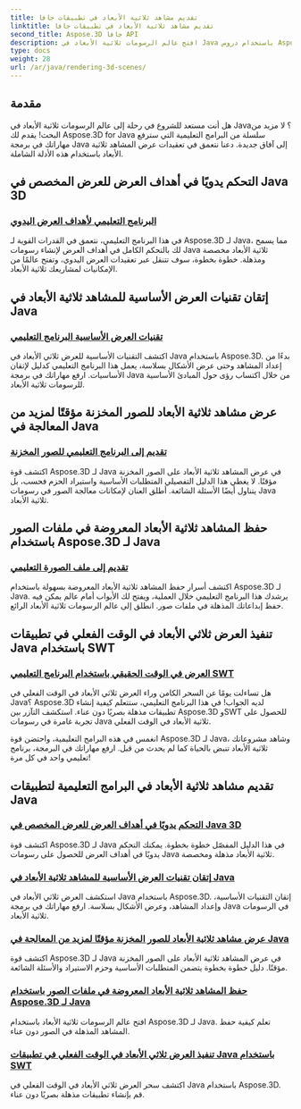 ```yaml
---
title: تقديم مشاهد ثلاثية الأبعاد في تطبيقات جافا
linktitle: تقديم مشاهد ثلاثية الأبعاد في تطبيقات جافا
second_title: Aspose.3D جافا API
description: افتح عالم الرسومات ثلاثية الأبعاد في Java باستخدام دروس Aspose.3D. أتقن العرض اليدوي والتقنيات الأساسية ومعالجة الصور والعرض في الوقت الفعلي دون عناء.
type: docs
weight: 28
url: /ar/java/rendering-3d-scenes/
---
```

## مقدمة

هل أنت مستعد للشروع في رحلة إلى عالم الرسومات ثلاثية الأبعاد في Java؟ لا مزيد من البحث! يقدم لك Aspose.3D for Java سلسلة من البرامج التعليمية التي سترفع مهاراتك في برمجة Java إلى آفاق جديدة. دعنا نتعمق في تعقيدات عرض المشاهد ثلاثية الأبعاد باستخدام هذه الأدلة الشاملة.

## التحكم يدويًا في أهداف العرض للعرض المخصص في Java 3D
### [البرنامج التعليمي لأهداف العرض اليدوي](./manual-render-targets/)

في هذا البرنامج التعليمي، نتعمق في القدرات القوية لـ Aspose.3D لـ Java، مما يسمح لك بالتحكم الكامل في أهداف العرض لإنشاء رسومات Java ثلاثية الأبعاد مخصصة ومذهلة. خطوة بخطوة، سوف تتنقل عبر تعقيدات العرض اليدوي، وتفتح عالمًا من الإمكانيات لمشاريعك ثلاثية الأبعاد.

## إتقان تقنيات العرض الأساسية للمشاهد ثلاثية الأبعاد في Java
### [تقنيات العرض الأساسية البرنامج التعليمي](./basic-rendering/)

اكتشف التقنيات الأساسية للعرض ثلاثي الأبعاد في Java باستخدام Aspose.3D. بدءًا من إعداد المشاهد وحتى عرض الأشكال بسلاسة، يعمل هذا البرنامج التعليمي كدليل لإتقان الأساسيات. ارفع مهاراتك في برمجة Java من خلال اكتساب رؤى حول المبادئ الأساسية للرسومات ثلاثية الأبعاد.

## عرض مشاهد ثلاثية الأبعاد للصور المخزنة مؤقتًا لمزيد من المعالجة في Java
### [تقديم إلى البرنامج التعليمي للصور المخزنة](./render-to-buffered-image/)

اكتشف قوة Aspose.3D لـ Java في عرض المشاهد ثلاثية الأبعاد على الصور المخزنة مؤقتًا. لا يغطي هذا الدليل التفصيلي المتطلبات الأساسية واستيراد الحزم فحسب، بل يتناول أيضًا الأسئلة الشائعة. أطلق العنان لإمكانات معالجة الصور في رسومات Java ثلاثية الأبعاد.

## حفظ المشاهد ثلاثية الأبعاد المعروضة في ملفات الصور باستخدام Aspose.3D لـ Java
### [تقديم إلى ملف الصورة التعليمي](./render-to-file/)

اكتشف أسرار حفظ المشاهد ثلاثية الأبعاد المعروضة بسهولة باستخدام Aspose.3D لـ Java. يرشدك هذا البرنامج التعليمي خلال العملية، ويفتح لك الأبواب أمام عالم يمكن فيه حفظ إبداعاتك المذهلة في ملفات صور. انطلق إلى عالم الرسومات ثلاثية الأبعاد الرائع.

## تنفيذ العرض ثلاثي الأبعاد في الوقت الفعلي في تطبيقات Java باستخدام SWT
### [العرض في الوقت الحقيقي باستخدام البرنامج التعليمي SWT](./real-time-rendering-swt/)

هل تساءلت يومًا عن السحر الكامن وراء العرض ثلاثي الأبعاد في الوقت الفعلي في Java؟ Aspose.3D لديه الجواب! في هذا البرنامج التعليمي، ستتعلم كيفية إنشاء تطبيقات مذهلة بصريًا دون عناء. استكشف التآزر بين Aspose.3D وSWT للحصول على تجربة غامرة في رسومات Java ثلاثية الأبعاد في الوقت الفعلي.

انغمس في هذه البرامج التعليمية، واحتضن قوة Aspose.3D لـ Java، وشاهد مشروعاتك ثلاثية الأبعاد تنبض بالحياة كما لم يحدث من قبل. ارفع مهاراتك في البرمجة، برنامج تعليمي واحد في كل مرة!
## تقديم مشاهد ثلاثية الأبعاد في البرامج التعليمية لتطبيقات Java
### [التحكم يدويًا في أهداف العرض للعرض المخصص في Java 3D](./manual-render-targets/)
اكتشف قوة Aspose.3D لـ Java في هذا الدليل المفصّل خطوة بخطوة. يمكنك التحكم يدويًا في أهداف العرض للحصول على رسومات Java ثلاثية الأبعاد مذهلة ومخصصة.
### [إتقان تقنيات العرض الأساسية للمشاهد ثلاثية الأبعاد في Java](./basic-rendering/)
استكشف العرض ثلاثي الأبعاد في Java باستخدام Aspose.3D. إتقان التقنيات الأساسية، وإعداد المشاهد، وعرض الأشكال بسلاسة. ارفع مهاراتك في برمجة Java في الرسومات ثلاثية الأبعاد.
### [عرض مشاهد ثلاثية الأبعاد للصور المخزنة مؤقتًا لمزيد من المعالجة في Java](./render-to-buffered-image/)
اكتشف قوة Aspose.3D لـ Java في عرض المشاهد ثلاثية الأبعاد على الصور المخزنة مؤقتًا. دليل خطوة بخطوة يتضمن المتطلبات الأساسية وحزم الاستيراد والأسئلة الشائعة.
### [حفظ المشاهد ثلاثية الأبعاد المعروضة في ملفات الصور باستخدام Aspose.3D لـ Java](./render-to-file/)
افتح عالم الرسومات ثلاثية الأبعاد باستخدام Aspose.3D لـ Java. تعلم كيفية حفظ المشاهد المذهلة في الصور دون عناء.
### [تنفيذ العرض ثلاثي الأبعاد في الوقت الفعلي في تطبيقات Java باستخدام SWT](./real-time-rendering-swt/)
اكتشف سحر العرض ثلاثي الأبعاد في الوقت الفعلي في Java باستخدام Aspose.3D. قم بإنشاء تطبيقات مذهلة بصريًا دون عناء.